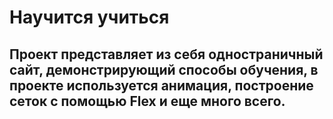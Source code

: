 # Научится учиться
## Проект представляет из себя одностраничный сайт, демонстрирующий способы обучения, в проекте используется анимация, построение сеток с помощью Flex и еще много всего.


